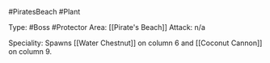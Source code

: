 #PiratesBeach #Plant

Type: #Boss #Protector
Area: [[Pirate's Beach]]
Attack: n/a

Speciality: Spawns [[Water Chestnut]] on column 6 and [[Coconut Cannon]] on column 9.